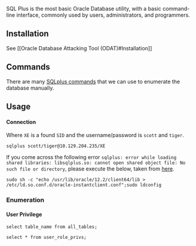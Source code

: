 SQL Plus is the most basic Oracle Database utility, with a basic command-line interface, commonly used by users, administrators, and programmers.

## Installation

See [[Oracle Database Attacking Tool (ODAT)#Installation]]

## Commands 

There are many [SQLplus commands](https://docs.oracle.com/cd/E11882_01/server.112/e41085/sqlqraa001.htm#SQLQR985) that we can use to enumerate the database manually.
## Usage 

#### Connection 

Where `XE` is a found `SID` and the username/password is `scott` and `tiger`.

```shell-session
sqlplus scott/tiger@10.129.204.235/XE
```

If you come across the following error `sqlplus: error while loading shared libraries: libsqlplus.so: cannot open shared object file: No such file or directory`, please execute the below, taken from [here](https://stackoverflow.com/questions/27717312/sqlplus-error-while-loading-shared-libraries-libsqlplus-so-cannot-open-shared).

```shell-session
sudo sh -c "echo /usr/lib/oracle/12.2/client64/lib > /etc/ld.so.conf.d/oracle-instantclient.conf";sudo ldconfig
```
### Enumeration

#### User Privilege

```shell-session
select table_name from all_tables;
```

```shell-session
select * from user_role_privs;
```

